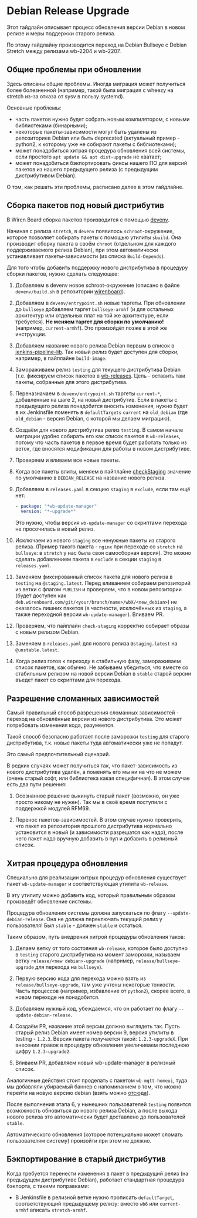 Debian Release Upgrade
======================

Этот гайдлайн описывает процесс обновления версии Debian в новом релизе и меры
поддержки старого релиза.

По этому гайдлайну производится переход на Debian Bullseye с Debian Stretch
между релизами wb-2204 и wb-2207.


Общие проблемы при обновлении
-----------------------------

Здесь описаны общие проблемы. Иногда миграция может получиться более
болезненной (например, такой была миграция с wheezy на stretch из-за отказа от
sysv в пользу systemd).

Основные проблемы:

  * часть пакетов нужно будет собрать новым компилятором, с новыми библиотеками
    (бинарными);
  * некоторые пакеты-зависимости могут быть удалены из репозиториев Debian или
    быть deprecated (актуальный пример - python2, к которому уже не собирают
    пакеты с библиотеками);
  * может понадобиться хитрая процедура обновления всей системы, если простого
    `apt update && apt dist-upgrade` не хватает;
  * может понадобиться бэкпортировать фиксы нашего ПО для версий пакетов из
    нашего предыдущего релиза (с предыдущим дистрибутивом Debian).

О том, как решать эти проблемы, расписано далее в этом гайдлайне.


Сборка пакетов под новый дистрибутив
------------------------------------

В Wiren Board сборка пакетов производится с помощью
[devenv](https://github.com/wirenboard/wirenboard).

Начиная с релиза `stretch`, в `devenv` появилось `schroot`-окружение, которое
позволяет собирать пакеты с помощью утилиты `sbuild`. Она производит сборку
пакета в своём `chroot` (отдельном для каждого поддерживаемого релиза Debian),
при этом автоматически устанавливает пакеты-зависимости (из списка
`Build-Depends`).

Для того чтобы добавить поддержку нового дистрибутива в процедуру сборки
пакетов, нужно сделать следующее:

 1. Добавляем в devenv новое schroot-окружение (описано в файле `devenv/build.sh`
   в репозитории [wirenboard](https://github.com/wirenboard/wirenboard/)).

 2. Добавляем в `devenv/entrypoint.sh` новые таргеты. При обновлении до
    `bullseye` добавляем таргет `bullseye-armhf` (и для остальных архитектур
    или отдельных плат на той же архитектуре, если требуется). **Не меняем
    таргет для сборки по умолчанию!** (например, `current-armhf`). Это
    произойдёт позже в этой же инструкции.

 3. Добавляем название нового релиза Debian первым в список в
    [jenkins-pipeline-lib](https://github.com/wirenboard/jenkins-pipeline-lib/blob/master/vars/wb.groovy).
    Так новый релиз будет доступен для сборки, например, в пайплайне `build-image`.

 3. Замораживаем релиз `testing` для текущего дистрибутива Debian (т.е. фиксируем
    список пакетов в [wb-releases](https://github.com/wirenboard/wb-releases). Цель -
    оставить там пакеты, собранные для этого дистрибутива.

 4. Переназначаем в `devenv/entrypoint.sh` таргеты `current-*`, добавленные на шаге 2,
    на новый дистрибутив. Если в пакеты с предыдущего релиза понадобится вносить изменения,
    нужно будет в их Jenkinsfile поменять в `defaultTargets` `current` на `old_debian`
    (где `old_debian` - версия Debian, с которой мы делаем миграцию).

 5. Создаём для нового дистрибутива релиз `testing`. В самом начале миграции
    удобно собирать его как список пакетов в `wb-releases`, потому что часть пакетов
    в первое время будет работать только из веток, где вносятся модификации для
    работы в новом дистрибутиве.

 6. Проверяем и вливаем все новые пакеты.

 7. Когда все пакеты влиты, меняем в пайплайне
    [checkStaging](https://github.com/wirenboard/jenkins-pipeline-lib/blob/master/pipelines/checkStaging.groovy)
    значение по умолчанию в `DEBIAN_RELEASE` на название нового релиза.

 8. Добавляем в `releases.yaml` в секцию `staging` в `exclude`, если там ещё нет:

    ```yaml
    - package: "*wb-update-manager"
      version: "*-upgrade*"
    ```

    Это нужно, чтобы версия `wb-update-manager` со скриптами перехода не просочилась
    в новый релиз.

 9. Исключаем из нового `staging` все ненужные пакеты из старого релиза. (Пример такого пакета -
    `nginx` при переходе со `stretch` на `bullseye`: в `stretch` у нас была своя самосборная
    версия). Это можно сделать добавлением пакета в `exclude` в секции `staging` в `releases.yaml`.

 10. Заменяем фиксированный список пакета для нового релиза в `testing` на `@staging.latest`.
     Перед вливанием собираем репозиторий из ветки с флагом `PUBLISH` и проверяем, что в новом
     репозитории (будет доступен как `deb.wirenboard.com/git/<your/branch/name>/wbX/<new_debian>`)
     не оказалось лишних пакетов (в частности, исключённых из `staging`,
     а также переходной версии `wb-update-manager`). Вливаем PR.

 11. Проверяем, что пайплайн `check-staging` корректно собирает образы с новым релизом Debian.

 12. Заменяем в `releases.yaml` для нового релиза `@staging.latest` на `@unstable.latest`.

 13. Когда релиз готов к переходу в стабильную фазу, замораживаем список пакетов, как обычно.
     Не забываем убедиться, что вместе со стабильным релизом на новой версии Debian в `stable`
     старой версии въедет пакет со скриптами для перехода.


Разрешение сломанных зависимостей
---------------------------------

Самый правильный способ разрешения сломанных зависимостей - переход на
обновлённые версии из нового дистрибутива. Это может потребовать изменения
кода, разумеется.

Такой способ безопасно работает после заморозки `testing` для старого
дистрибутива, т.к. новые пакеты туда автоматически уже не попадут.

Это самый предпочтительный сценарий.

В редких случаях может получиться так, что пакет-зависимость из нового
дистрибутива удалён, а поменять его мы ни на что не можем (очень старый софт,
или библиотека какая специфичная). В этом случае есть два пути решения:

 1. Осознанное решение выкинуть старый пакет (возможно, он уже просто никому не
    нужен). Так мы в своё время поступили с поддержкой модулей RFM69.

 2. Перенос пакетов-зависимостей. В этом случае нужно проверить, что пакет из
    репозитория прошлого дистрибутива нормально установится в новый (и
    зависимости разрешатся как надо), после чего пакет надо вручную добавить в
    пул и добавить в релизный список.


Хитрая процедура обновления
---------------------------

Специально для реализации хитрых процедур обновления существует пакет
`wb-update-manager` и соответствующая утилита `wb-release`.

В эту утилиту можно добавить код, который правильным образом произведёт
обновление системы.

Процедура обновления системы должна запускаться по флагу `--update-debian-release`.
Она не должна переключать текущий релиз у пользователя! Был `stable` - должен `stable`
и остаться.

Таким образом, путь внедрения хитрой процедуры обновления таков:

 1. Делаем ветку от того состояния `wb-release`, которое было доступно в
    `testing` старого дистрибутива на момент заморозки, называем ветку
    `release/<new debian>-upgrade` (например, `release/bullseye-upgrade` для
    перехода на `bullseye`).

 2. Первую версию кода для перехода можно взять из `release/bullseye-upgrade`,
    там уже учтены некоторые тонкости. Часть процессов (например, избавление
    от `python2`), скорее всего, в новом переходе не понадобится.

 2. Добавляем нужный код, убеждаемся, что он работает по флагу `--update-debian-release`.

 3. Создаём PR, название этой версии должно выглядеть так. Пусть старый релиз
    Debian имеет номер версии 9, версия утилиты в testing - `1.2.3`.
    Версия пакета получается такой: `1.2.3-upgradeX`. При внесении правок
    в процедуру обновления увеличиваем последнюю цифру `1.2.3-upgrade2`.

 6. Вливаем PR, добавляем новый wb-update-manager в релизный список.

Аналогичные действия стоит проделать с пакетом `wb-mqtt-homeui`, туда мы
добавляли убираемый баннер с напоминанием о том, что можно перейти на новую
версию debian
(взять можно [отсюда](https://github.com/wirenboard/homeui/tree/release/bullseye-upgrade)).

После выполнения этапа 6, у нынешних пользователей `testing` появится
возможность обновиться до нового релиза Debian, а после выхода нового релиза
это автоматически будет доставлено до пользователей `stable`.

Автоматического обновления (которое потенциально может сломать пользователям
систему) произойти при этом не должно.


Бэкпортирование в старый дистрибутив
------------------------------------

Когда требуется перенести изменения в пакет в предыдущий релиз (на предыдущем
дистрибутиве Debian), работает стандартная процедура бэкпорта, с такими
поправками:

 - В Jenkinsfile в релизной ветке нужно прописать `defaultTarget`,
   соответствующий предыдущему релизу: вместо `wb6` или `current-armhf` вписать
   `stretch-armhf`.
